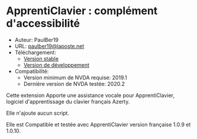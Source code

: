 # ApprentiClavier : complément d'accessibilité #

* Auteur: PaulBer19
* URL: paulber19@laposte.net
* Téléchargement:
	* [Version stable][1]
	* [Version de développement][2]
* Compatibilité:
	* Version minimum de NVDA requise: 2019.1
	* Dernière version  de NVDA testée: 2020.2

Cette extension Apporte une assistance vocale pour ApprentiClavier, logiciel d'apprentissage du clavier français Azerty.  

Elle n'ajoute aucun script.

Elle est Compatible et testée avec ApprentiClavier version  française 1.0.9   et 1.0.10.


[1]: https://github.com/paulber007/AllMyNVDAAddons/raw/master/apprentiClavierAccessEnhancement/apprentiClavierAccessEnhancement-1.3.nvda-addon
[2]: https://github.com/paulber007/AllMyNVDAAddons/tree/master/apprentiClavierAccessEnhancement/dev
